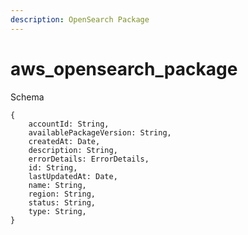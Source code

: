 ```yaml
---
description: OpenSearch Package
---
```


# aws_opensearch_package

Schema
```
{
	accountId: String,
	availablePackageVersion: String,
	createdAt: Date,
	description: String,
	errorDetails: ErrorDetails,
	id: String,
	lastUpdatedAt: Date,
	name: String,
	region: String,
	status: String,
	type: String,
}
```
